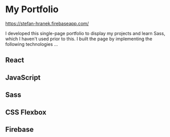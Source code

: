 # My Portfolio

https://stefan-hranek.firebaseapp.com/

I developed this single-page portfolio to display my projects and learn Sass, which I haven't used prior to this. I built the page by implementing the following technologies ... 


## React
## JavaScript
## Sass
## CSS Flexbox
## Firebase